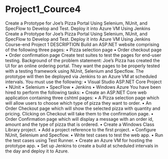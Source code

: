 # Project1_Cource4


Create a Prototype for Joe’s Pizza Portal Using Selenium, NUnit, and SpecFlow to Develop and Test. Deploy it into Azure VM Using Jenkins
Create a Prototype for Joe’s Pizza Portal Using Selenium, NUnit, and SpecFlow to Develop and Test. Deploy it into Azure VM Using Jenkins
Course-end Project 1
DESCRIPTION
Build an ASP.NET website comprising of the following three pages:
•	Pizza selection page 
•	Order checkout page
•	Order confirmation page 
Create test suites to test the pages for end-user testing. 
Background of the problem statement:
Joe’s Pizza has created the UI for an online ordering portal. They want the pages to be properly tested with a testing framework using NUnit, Selenium and Specflow. The prototype will then be deployed via Jenkins to an Azure VM at scheduled intervals.
You must use the following:
•	Visual Studio ASP.NET Core Project
•	NUnit 
•	Selenium
•	SpecFlow
•	Jenkins
•	Windows Azure
You have been hired to perform the following tasks:
•	Create an ASP.NET Core web application containing three cshtml pages:
•	A Pizza selection page which will allow users to choose which type of pizza they want to order.
•	An Order Checkout page which will show the selected pizza with quantity and pricing. Clicking on Checkout will take them to the confirmation page.
•	Order Confirmation page which will display a message with an order id, amount and the type of pizza that is ordered.
•	Create a Windows Class Library project.
•	Add a project reference to the first project.
•	Configure NUnit, Selenium and Specflow.
•	Write test cases to test the web app.
•	Run the test cases using Test Runner.
•	Create an Azure VM for hosting the prototype app.
•	Set up Jenkins to create a build at scheduled intervals in the day and deploy it to Azure.
